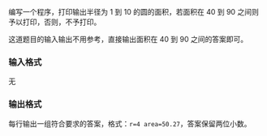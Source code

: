 编写一个程序，打印输出半径为 $1$ 到 $10$ 的圆的面积，若面积在 $40$ 到 $90$ 之间则予以打印，否则，不予打印。

这道题目的输入输出不用参考，直接输出面积在 $40$ 到 $90$ 之间的答案即可。

### 输入格式

无

### 输出格式

每行输出一组符合要求的答案，格式：`r=4 area=50.27`，答案保留两位小数。
